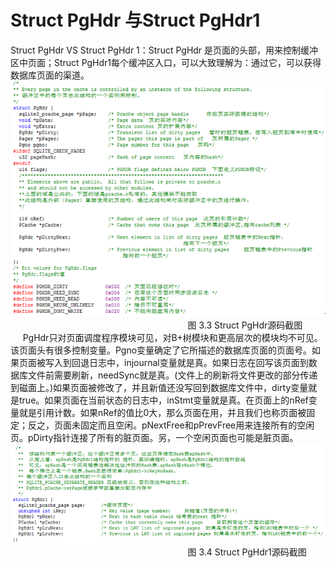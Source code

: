 # Struct PgHdr 与Struct PgHdr1
Struct PgHdr VS Struct PgHdr 1：Struct PgHdr 是页面的头部，用来控制缓冲区中页面；Struct PgHdr1每个缓冲区入口，可以大致理解为：通过它，可以获得数据库页面的渠道。
    <img src="../../p33.png"/>
                     &nbsp;&nbsp;&nbsp;&nbsp;&nbsp;&nbsp;&nbsp;&nbsp;&nbsp;&nbsp;&nbsp;&nbsp;&nbsp;&nbsp;&nbsp;&nbsp;&nbsp;&nbsp;&nbsp;&nbsp;&nbsp;&nbsp;&nbsp;&nbsp;&nbsp;&nbsp;&nbsp;&nbsp;&nbsp;&nbsp;&nbsp;&nbsp;&nbsp;&nbsp;&nbsp;&nbsp;&nbsp;&nbsp;&nbsp;&nbsp;&nbsp;&nbsp;&nbsp;&nbsp;&nbsp;&nbsp;&nbsp;&nbsp;&nbsp;&nbsp;&nbsp;&nbsp;&nbsp;&nbsp;&nbsp;&nbsp;&nbsp;&nbsp;&nbsp;&nbsp;&nbsp;&nbsp;&nbsp;&nbsp;&nbsp;&nbsp;&nbsp;&nbsp;&nbsp;&nbsp;&nbsp;&nbsp;图 3.3 Struct PgHdr源码截图
    <br>&nbsp;&nbsp;&nbsp;&nbsp;&nbsp;PgHdr只对页面调度程序模块可见，对B+树模块和更高层次的模块均不可见。该页面头有很多控制变量。Pgno变量确定了它所描述的数据库页面的页面号。如果页面被写入到回退日志中，injournal变量就是真。如果日志在回写该页面到数据库文件前需要刷新，needSync就是真。(文件上的刷新将文件更改的部分传递到磁面上。)如果页面被修改了，并且新值还没写回到数据库文件中，dirty变量就是true。如果页面在当前状态的日志中，inStmt变量就是真。在页面上的nRef变量就是引用计数。如果nRef的值比0大，那么页面在用，并且我们也称页面被固定；反之，页面未固定而且空闲。pNextFree和pPrevFree用来连接所有的空闲页。pDirty指针连接了所有的脏页面。另，一个空闲页面也可能是脏页面。
 <img src="../../p34.png"/>
                       &nbsp;&nbsp;&nbsp;&nbsp;&nbsp;&nbsp;&nbsp;&nbsp;&nbsp;&nbsp;&nbsp;&nbsp;&nbsp;&nbsp;&nbsp;&nbsp;&nbsp;&nbsp;&nbsp;&nbsp;&nbsp;&nbsp;&nbsp;&nbsp;&nbsp;&nbsp;&nbsp;&nbsp;&nbsp;&nbsp;&nbsp;&nbsp;&nbsp;&nbsp;&nbsp;&nbsp;&nbsp;&nbsp;&nbsp;&nbsp;&nbsp;&nbsp;&nbsp;&nbsp;&nbsp;&nbsp;&nbsp;&nbsp;&nbsp;&nbsp;&nbsp;&nbsp;&nbsp;&nbsp;&nbsp;&nbsp;&nbsp;&nbsp;&nbsp;&nbsp;&nbsp;&nbsp;&nbsp;&nbsp;&nbsp;&nbsp;&nbsp;&nbsp;&nbsp;&nbsp;&nbsp;&nbsp;图 3.4 Struct PgHdr1源码截图

